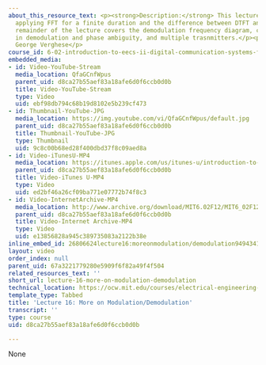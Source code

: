 ```yaml
---
about_this_resource_text: <p><strong>Description:</strong> This lecture starts with
  applying FFT for a finite duration and the difference between DTFT and DTFS. The
  remainder of the lecture covers the demodulation frequency diagram, correcting error
  in demodulation and phase ambiguity, and multiple trasnmitters.</p><p><strong>Instructor:</strong>
  George Verghese</p>
course_id: 6-02-introduction-to-eecs-ii-digital-communication-systems-fall-2012
embedded_media:
- id: Video-YouTube-Stream
  media_location: QfaGCnfWpus
  parent_uid: d8ca27b55aef83a18afe6d0f6ccb0d0b
  title: Video-YouTube-Stream
  type: Video
  uid: ebf98db794c68b19d8102e5b239cf473
- id: Thumbnail-YouTube-JPG
  media_location: https://img.youtube.com/vi/QfaGCnfWpus/default.jpg
  parent_uid: d8ca27b55aef83a18afe6d0f6ccb0d0b
  title: Thumbnail-YouTube-JPG
  type: Thumbnail
  uid: 9c8c00b68ed28f400dbd37f8c09aed8a
- id: Video-iTunesU-MP4
  media_location: https://itunes.apple.com/us/itunes-u/introduction-to-eecs-ii-digital/id835987738
  parent_uid: d8ca27b55aef83a18afe6d0f6ccb0d0b
  title: Video-iTunes U-MP4
  type: Video
  uid: ed2bf46a26cf09ba771e07772b74f8c3
- id: Video-InternetArchive-MP4
  media_location: http://www.archive.org/download/MIT6.02F12/MIT6_02F12_lec16_300k.mp4
  parent_uid: d8ca27b55aef83a18afe6d0f6ccb0d0b
  title: Video-Internet Archive-MP4
  type: Video
  uid: e13856828a945c389735083a2122b38e
inline_embed_id: 26806624lecture16:moreonmodulation/demodulation9494341
layout: video
order_index: null
parent_uid: 67a3221779280e5909f6f82a49f4f504
related_resources_text: ''
short_url: lecture-16-more-on-modulation-demodulation
technical_location: https://ocw.mit.edu/courses/electrical-engineering-and-computer-science/6-02-introduction-to-eecs-ii-digital-communication-systems-fall-2012/lecture-videos/lecture-16-more-on-modulation-demodulation
template_type: Tabbed
title: 'Lecture 16: More on Modulation/Demodulation'
transcript: ''
type: course
uid: d8ca27b55aef83a18afe6d0f6ccb0d0b

---
```

None
